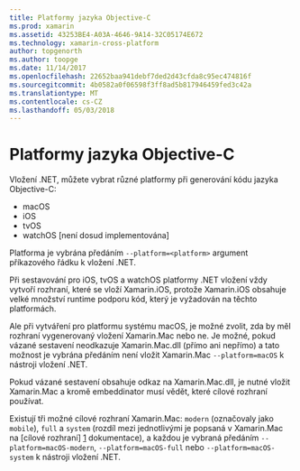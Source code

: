 ```yaml
---
title: Platformy jazyka Objective-C
ms.prod: xamarin
ms.assetid: 43253BE4-A03A-4646-9A14-32C05174E672
ms.technology: xamarin-cross-platform
author: topgenorth
ms.author: toopge
ms.date: 11/14/2017
ms.openlocfilehash: 22652baa941debf7ded2d43cfda8c95ec474816f
ms.sourcegitcommit: 4b0582a0f06598f3ff8ad5b817946459fed3c42a
ms.translationtype: MT
ms.contentlocale: cs-CZ
ms.lasthandoff: 05/03/2018
---
```

# <a name="objective-c-platforms"></a>Platformy jazyka Objective-C

Vložení .NET, můžete vybrat různé platformy při generování kódu jazyka Objective-C:

* macOS
* iOS
* tvOS
* watchOS [není dosud implementována]

Platforma je vybrána předáním `--platform=<platform>` argument příkazového řádku k vložení .NET.

Při sestavování pro iOS, tvOS a watchOS platformy .NET vložení vždy vytvoří rozhraní, které se vloží Xamarin.iOS, protože Xamarin.iOS obsahuje velké množství runtime podporu kód, který je vyžadován na těchto platformách.

Ale při vytváření pro platformu systému macOS, je možné zvolit, zda by měl rozhraní vygenerovaný vložení Xamarin.Mac nebo ne. Je možné, pokud vázané sestavení neodkazuje Xamarin.Mac.dll (přímo ani nepřímo) a tato možnost je vybrána předáním není vložit Xamarin.Mac `--platform=macOS` k nástroji vložení .NET.

Pokud vázané sestavení obsahuje odkaz na Xamarin.Mac.dll, je nutné vložit Xamarin.Mac a kromě embeddinator musí vědět, které cílové rozhraní používat.

Existují tři možné cílové rozhraní Xamarin.Mac: `modern` (označovaly jako `mobile`), `full` a `system` (rozdíl mezi jednotlivými je popsaná v Xamarin.Mac na [cílové rozhraní] [ 1] dokumentace), a každou je vybraná předáním `--platform=macOS-modern`, `--platform=macOS-full` nebo `--platform=macOS-system` k nástroji vložení .NET.

[1]: ~/mac/platform/target-framework.md
